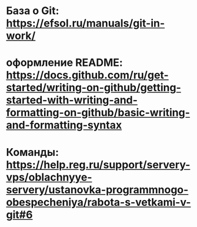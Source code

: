# База о Git: https://efsol.ru/manuals/git-in-work/
# оформление README: https://docs.github.com/ru/get-started/writing-on-github/getting-started-with-writing-and-formatting-on-github/basic-writing-and-formatting-syntax
# Команды: https://help.reg.ru/support/servery-vps/oblachnyye-servery/ustanovka-programmnogo-obespecheniya/rabota-s-vetkami-v-git#6

